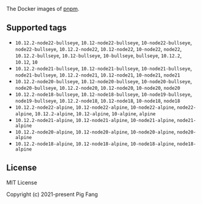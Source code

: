 The Docker images of [pnpm](https://pnpm.io).

## Supported tags

- `10.12.2-node22-bullseye`, `10.12-node22-bullseye`, `10-node22-bullseye`, `node22-bullseye`, `10.12.2-node22`, `10.12-node22`, `10-node22`, `node22`, `10.12.2-bullseye`, `10.12-bullseye`, `10-bullseye`, `bullseye`, `10.12.2`, `10.12`, `10`
- `10.12.2-node21-bullseye`, `10.12-node21-bullseye`, `10-node21-bullseye`, `node21-bullseye`, `10.12.2-node21`, `10.12-node21`, `10-node21`, `node21`
- `10.12.2-node20-bullseye`, `10.12-node20-bullseye`, `10-node20-bullseye`, `node20-bullseye`, `10.12.2-node20`, `10.12-node20`, `10-node20`, `node20`
- `10.12.2-node18-bullseye`, `10.12-node18-bullseye`, `10-node19-bullseye`, `node19-bullseye`, `10.12.2-node18`, `10.12-node18`, `10-node18`, `node18`
- `10.12.2-node22-alpine`, `10.12-node22-alpine`, `10-node22-alpine`, `node22-alpine`, `10.12.2-alpine`, `10.12-alpine`, `10-alpine`, `alpine`
- `10.12.2-node21-alpine`, `10.12-node21-alpine`, `10-node21-alpine`, `node21-alpine`
- `10.12.2-node20-alpine`, `10.12-node20-alpine`, `10-node20-alpine`, `node20-alpine`
- `10.12.2-node18-alpine`, `10.12-node18-alpine`, `10-node18-alpine`, `node18-alpine`

## License

MIT License

Copyright (c) 2021-present Pig Fang
